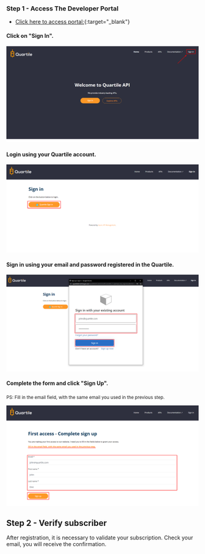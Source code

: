 ### Step 1 - Access The Developer Portal

* [Click here to access portal:](https://developer.quartile.com){:target="_blank"}

#### Click on "__Sign In__".

<img src="../img/auth_login_00.png"   alt="Login Screen">

#### Login using your Quartile account.

<img src="../img/auth_login_01.png"   alt="Login Quartile">

#### Sign in using your email and password registered in the Quartile.

<img src="../img/auth_login_02.png"   alt="Login AD B2C">

#### Complete the form and click "__Sign Up__".
<small>PS: Fill in the email field, with the same email you used in the previous step.</small>

<img src="../img/auth_login_03.png"   alt="Login Screen">

## Step 2 - Verify subscriber

After registration, it is necessary to validate your subscription. Check your email,
you will receive the confirmation.
